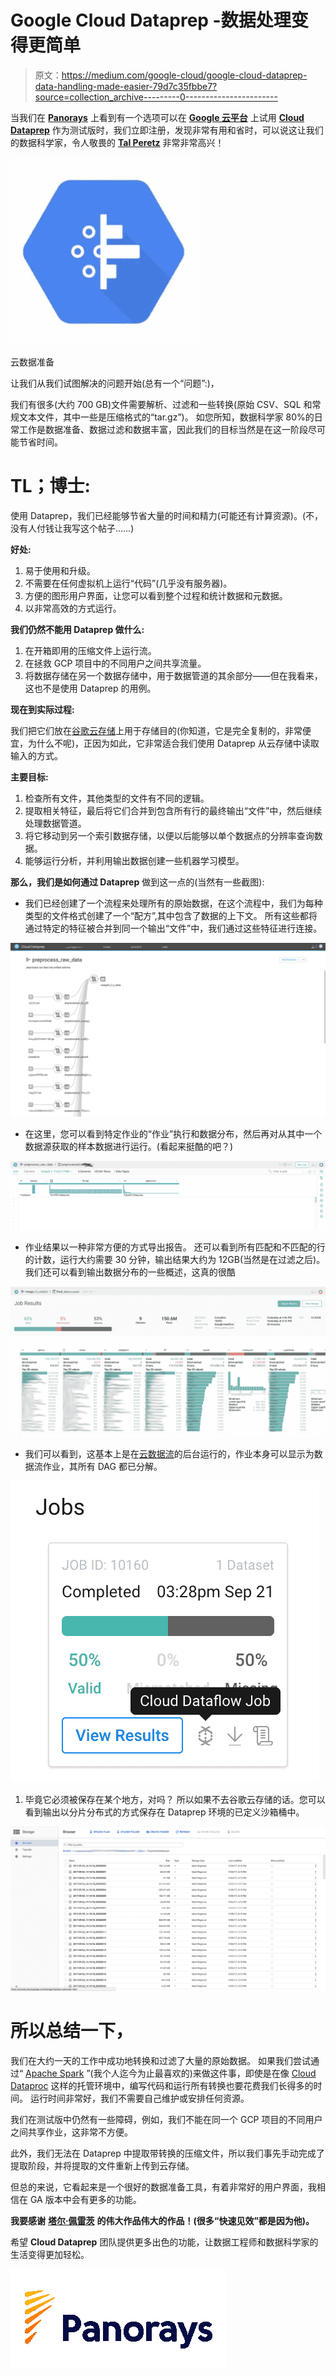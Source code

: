 # Google Cloud Dataprep -数据处理变得更简单

> 原文：<https://medium.com/google-cloud/google-cloud-dataprep-data-handling-made-easier-79d7c35fbbe7?source=collection_archive---------0----------------------->

当我们在 [**Panorays**](https://panorays.com/) 上看到有一个选项可以在 [**Google 云平台**](https://cloud.google.com/) 上试用 [**Cloud Dataprep**](https://cloud.google.com/dataprep/) 作为测试版时，我们立即注册，发现非常有用和省时，可以说这让我们的数据科学家，令人敬畏的 [**Tal Peretz**](/@talperetz24) 非常非常高兴！

![](img/c4668bd2eaf6a19acc3721deadfd315a.png)

云数据准备

让我们从我们试图解决的问题开始(总有一个“问题”:)，

我们有很多(大约 700 GB)文件需要解析、过滤和一些转换(原始 CSV、SQL 和常规文本文件，其中一些是压缩格式的“tar.gz”)。
如您所知，数据科学家 80%的日常工作是数据准备、数据过滤和数据丰富，因此我们的目标当然是在这一阶段尽可能节省时间。

# **TL；博士:**

使用 Dataprep，我们已经能够节省大量的时间和精力(可能还有计算资源)。(不，没有人付钱让我写这个帖子……)

**好处:**

1.  易于使用和升级。
2.  不需要在任何虚拟机上运行“代码”(几乎没有服务器)。
3.  方便的图形用户界面，让您可以看到整个过程和统计数据和元数据。
4.  以非常高效的方式运行。

**我们仍然不能用 Dataprep 做什么:**

1.  在开箱即用的压缩文件上运行流。
2.  在拯救 GCP 项目中的不同用户之间共享流量。
3.  将数据存储在另一个数据存储中，用于数据管道的其余部分——但在我看来，这也不是使用 Dataprep 的用例。

**现在到实际过程:**

我们把它们放在[谷歌云存储](https://cloud.google.com/storage/)上用于存储目的(你知道，它是完全复制的，非常便宜，为什么不呢)，正因为如此，它非常适合我们使用 Dataprep 从云存储中读取输入的方式。

**主要目标:**

1.  检查所有文件，其他类型的文件有不同的逻辑。
2.  提取相关特征，最后将它们合并到包含所有行的最终输出“文件”中，然后继续处理数据管道。
3.  将它移动到另一个索引数据存储，以便以后能够以单个数据点的分辨率查询数据。
4.  能够运行分析，并利用输出数据创建一些机器学习模型。

**那么，我们是如何通过 Dataprep** 做到这一点的(当然有一些截图):

*   我们已经创建了一个流程来处理所有的原始数据，在这个流程中，我们为每种类型的文件格式创建了一个“配方”,其中包含了数据的上下文。
    所有这些都将通过特定的特征被合并到同一个输出“文件”中，我们通过这些特征进行连接。

![](img/d5df6474ce0ad96fc4e334eb1c012fd7.png)

*   在这里，您可以看到特定作业的“作业”执行和数据分布，然后再对从其中一个数据源获取的样本数据进行运行。(看起来挺酷的吧？)

![](img/89fe3c05fe6d109d5527cfc4e74e8c13.png)

*   作业结果以一种非常方便的方式导出报告。
    还可以看到所有匹配和不匹配的行的计数，运行大约需要 30 分钟，输出结果大约为 12GB(当然是在过滤之后)。我们还可以看到输出数据分布的一些概述，这真的很酷

![](img/5fee3c88a0835a3588795b15cbbbf4cd.png)

*   我们可以看到，这基本上是在[云数据流](https://cloud.google.com/dataflow/)的后台运行的，作业本身可以显示为数据流作业，其所有 DAG 都已分解。

![](img/bebebf43e5cab2d4c42f5caab9d0698d.png)

1.  毕竟它必须被保存在某个地方，对吗？
    所以如果不去谷歌云存储的话。您可以看到输出以分片分布式的方式保存在 Dataprep 环境的已定义沙箱桶中。

![](img/0b777078b2594b21c501c46be662e3b8.png)

# 所以总结一下，

我们在大约一天的工作中成功地转换和过滤了大量的原始数据。
如果我们尝试通过“ [Apache Spark](https://spark.apache.org/) ”(我个人迄今为止最喜欢的)来做这件事，即使是在像 [Cloud Dataproc](https://cloud.google.com/dataproc/) 这样的托管环境中，编写代码和运行所有转换也要花费我们长得多的时间。
运行时间非常好，我们不需要自己维护或安排任何资源。

我们在测试版中仍然有一些障碍，例如，我们不能在同一个 GCP 项目的不同用户之间共享作业，这非常不方便。

此外，我们无法在 Dataprep 中提取带转换的压缩文件，所以我们事先手动完成了提取阶段，并将提取的文件重新上传到云存储。

但总的来说，它看起来是一个很好的数据准备工具，有着非常好的用户界面，我相信在 GA 版本中会有更多的功能。

**我要感谢** [**塔尔·佩雷茨**](https://www.linkedin.com/in/tal-per/) **的伟大作品伟大的作品！(很多“快速见效”都是因为他)。**

希望 **Cloud Dataprep** 团队提供更多出色的功能，让数据工程师和数据科学家的生活变得更加轻松。

![](img/b5b4a685ed0cb04a8dbd497c78599c59.png)